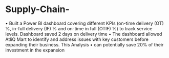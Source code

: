# Supply-Chain-

•	Built a Power BI dashboard covering different KPIs (on-time delivery (OT) %, in-full delivery (IF) % and on-time in full (OTIF) %) to track service levels. Dashboard saved 2 days on delivery time
•	The dashboard allowed AtliQ Mart to identify and address issues with key customers before expanding their business. This Analysis
•	can potentially save 20% of their investment in the expansion

